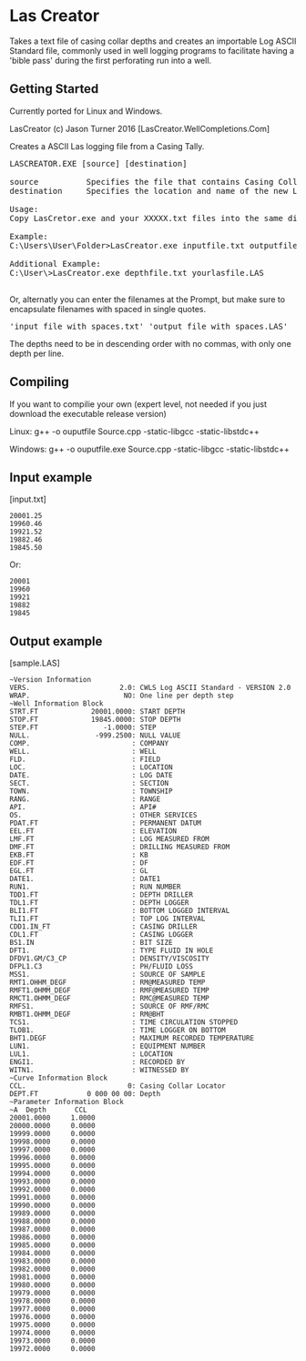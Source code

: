 # Las Creator

Takes a text file of casing collar depths and creates an importable Log ASCII Standard file, commonly used in well logging programs to facilitate having a 'bible pass' during the first perforating run into a well.

## Getting Started

Currently ported for Linux and Windows.

LasCreator (c) Jason Turner 2016
[LasCreator.WellCompletions.Com]

Creates a ASCII Las logging file from a Casing Tally.

<pre>
LASCREATOR.EXE [source] [destination] 

source          Specifies the file that contains Casing Collar depths (one depth per line)
destination     Specifies the location and name of the new Las file.

Usage: 
Copy LasCretor.exe and your XXXXX.txt files into the same directory and open a Command Prompt:

Example:
C:\Users\User\Folder>LasCreator.exe inputfile.txt outputfile.las

Additional Example:
C:\User\>LasCreator.exe depthfile.txt yourlasfile.LAS

</pre>

Or, alternatly you can enter the filenames at the Prompt, but make sure to encapsulate filenames with spaced in single quotes.
  <pre>'input file with spaces.txt' 'output file with spaces.LAS'</pre>

The depths need to be in descending order with no commas, with only one depth per line.

## Compiling
If you want to compilie your own (expert level, not needed if you just download the executable release version)

Linux:
g++ -o ouputfile Source.cpp -static-libgcc -static-libstdc++

Windows:
g++ -o ouputfile.exe Source.cpp -static-libgcc -static-libstdc++

## Input example

[input.txt]

```
20001.25
19960.46
19921.52
19882.46
19845.50
```
Or:
```
20001
19960
19921
19882
19845
```

## Output example
[sample.LAS]

``` 
~Version Information
VERS.                      2.0: CWLS Log ASCII Standard - VERSION 2.0
WRAP.                       NO: One line per depth step
~Well Information Block
STRT.FT             20001.0000: START DEPTH
STOP.FT             19845.0000: STOP DEPTH
STEP.FT                -1.0000: STEP
NULL.                -999.2500: NULL VALUE
COMP.                         : COMPANY
WELL.                         : WELL
FLD.                          : FIELD
LOC.                          : LOCATION
DATE.                         : LOG DATE
SECT.                         : SECTION
TOWN.                         : TOWNSHIP
RANG.                         : RANGE
API.                          : API#
OS.                           : OTHER SERVICES
PDAT.FT                       : PERMANENT DATUM
EEL.FT                        : ELEVATION
LMF.FT                        : LOG MEASURED FROM
DMF.FT                        : DRILLING MEASURED FROM
EKB.FT                        : KB
EDF.FT                        : DF
EGL.FT                        : GL
DATE1.                        : DATE1
RUN1.                         : RUN NUMBER
TDD1.FT                       : DEPTH DRILLER
TDL1.FT                       : DEPTH LOGGER
BLI1.FT                       : BOTTOM LOGGED INTERVAL
TLI1.FT                       : TOP LOG INTERVAL
CDD1.IN_FT                    : CASING DRILLER
CDL1.FT                       : CASING LOGGER
BS1.IN                        : BIT SIZE
DFT1.                         : TYPE FLUID IN HOLE
DFDV1.GM/C3_CP                : DENSITY/VISCOSITY
DFPL1.C3                      : PH/FLUID LOSS
MSS1.                         : SOURCE OF SAMPLE
RMT1.OHHM_DEGF                : RM@MEASURED TEMP
RMFT1.OHMM_DEGF               : RMF@MEASURED TEMP
RMCT1.OHMM_DEGF               : RMC@MEASURED TEMP
RMFS1.                        : SOURCE OF RMF/RMC
RMBT1.OHMM_DEGF               : RM@BHT
TCS1.                         : TIME CIRCULATION STOPPED
TLOB1.                        : TIME LOGGER ON BOTTOM
BHT1.DEGF                     : MAXIMUM RECORDED TEMPERATURE
LUN1.                         : EQUIPMENT NUMBER
LUL1.                         : LOCATION
ENGI1.                        : RECORDED BY
WITN1.                        : WITNESSED BY
~Curve Information Block
CCL.                         0: Casing Collar Locator
DEPT.FT            0 000 00 00: Depth
~Parameter Information Block
~A  Depth       CCL
20001.0000     1.0000
20000.0000     0.0000
19999.0000     0.0000
19998.0000     0.0000
19997.0000     0.0000
19996.0000     0.0000
19995.0000     0.0000
19994.0000     0.0000
19993.0000     0.0000
19992.0000     0.0000
19991.0000     0.0000
19990.0000     0.0000
19989.0000     0.0000
19988.0000     0.0000
19987.0000     0.0000
19986.0000     0.0000
19985.0000     0.0000
19984.0000     0.0000
19983.0000     0.0000
19982.0000     0.0000
19981.0000     0.0000
19980.0000     0.0000
19979.0000     0.0000
19978.0000     0.0000
19977.0000     0.0000
19976.0000     0.0000
19975.0000     0.0000
19974.0000     0.0000
19973.0000     0.0000
19972.0000     0.0000
```